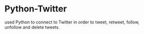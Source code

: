 # Python-Twitter
used Python to connect to Twitter in order to tweet, retweet, follow, unfollow and delete tweets.
